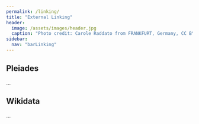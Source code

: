 ```yaml
---
permalink: /linking/
title: "External Linking"
header:
  image: /assets/images/header.jpg
  caption: "Photo credit: Carole Raddato from FRANKFURT, Germany, CC BY-SA 2.0, via [**Wikimedia Commons**](https://commons.wikimedia.org/wiki/File:Terra_sigillata,_Gallo-Roman_Museum_of_Tongeren,_Belgium_(27032316984).jpg)"
sidebar:
  nav: "barLinking"
---
```


## Pleiades

...

## Wikidata

...
